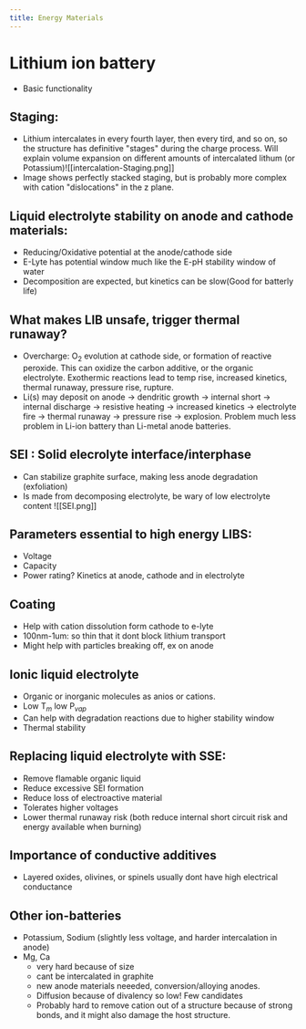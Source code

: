 ```yaml
---
title: Energy Materials
---
```

# Lithium ion battery
- Basic functionality
## Staging:
- Lithium intercalates in every fourth layer, then every tird, and so on, so the structure has definitive "stages" during the charge process. Will explain volume expansion on different amounts of intercalated lithum (or Potassium)![[intercalation-Staging.png]]
- Image shows perfectly stacked staging, but is probably more complex with cation "dislocations" in the z plane.

## Liquid electrolyte stability on anode and cathode materials:
- Reducing/Oxidative potential at the anode/cathode side
- E-Lyte has potential window much like the E-pH stability window of water
- Decomposition are expected, but kinetics can be slow(Good for batterly life)

## What makes LIB unsafe, trigger thermal runaway?
- Overcharge: O$_2$ evolution at cathode side, or formation of reactive peroxide. This can oxidize the carbon additive, or the organic electrolyte. Exothermic reactions lead to temp rise, increased kinetics, thermal runaway, pressure rise, rupture.
- Li(s) may deposit on anode -> dendritic growth -> internal short -> internal discharge -> resistive heating -> increased kinetics -> electrolyte fire -> thermal runaway -> pressure rise -> explosion. Problem much less problem in Li-ion battery than Li-metal anode batteries.

## SEI : Solid elecrolyte interface/interphase
- Can stabilize graphite surface, making less anode degradation (exfoliation)
- Is made from decomposing electrolyte, be wary of low electrolyte content ![[SEI.png]]

## Parameters essential to high energy LIBS:
- Voltage
- Capacity
- Power rating? Kinetics at anode, cathode and in electrolyte

## Coating
- Help with cation dissolution form cathode to e-lyte
- 100nm-1um: so thin that it dont block lithium transport
- Might help with particles breaking off, ex on anode

## Ionic liquid electrolyte
- Organic or inorganic molecules as anios or cations.
- Low T$_m$ low P$_{vap}$
- Can help with degradation reactions due to higher stability window
- Thermal stability

## Replacing liquid electrolyte with SSE:
- Remove flamable organic liquid
- Reduce excessive SEI formation
- Reduce loss of electroactive material
- Tolerates higher voltages
- Lower thermal runaway risk (both reduce internal short circuit risk and energy available when burning)

## Importance of conductive additives
- Layered oxides, olivines, or spinels usually dont have high electrical conductance

## Other ion-batteries
- Potassium, Sodium (slightly less voltage, and harder intercalation in anode)
- Mg, Ca 
	- very hard because of size
	- cant be intercalated in graphite
	- new anode materials neeeded, conversion/alloying anodes.
	- Diffusion because of divalency so low! Few candidates
	- Probably hard to remove cation out of a structure because of strong bonds, and it might also damage the host structure.